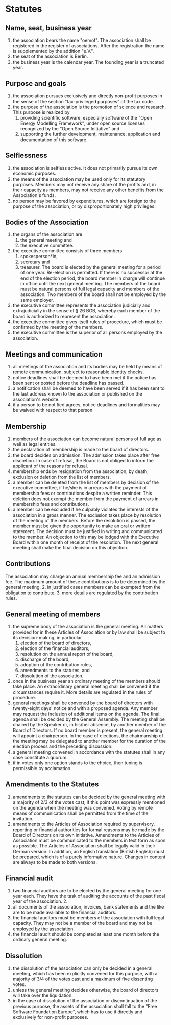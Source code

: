 # Statutes


## Name, seat, business year

1. the association bears the name "oemof".
    The association shall be registered in the register of associations.
    After the registration the name is supplemented by the addition "e.V.".
2. the seat of the association is Berlin.
3. the business year is the calendar year.
    The founding year is a truncated year.


## Purpose and goals

1. the association pursues exclusively and directly non-profit purposes in the sense of the section "tax-privileged purposes" of the tax code.
2. the purpose of the association is the promotion of science and research.
    This purpose is realized by
    1. providing scientific software,
         especially software of the "Open Energy Modelling Framework",
         under open source licenses recognized by the "Open Source Initiative" and
    2. supporting the further development, maintenance, application and documentation of this software.


## Selflessness

1. the association is selfless active. It does not primarily pursue its own economic purposes.
2. the means of the association may be used only for its statutory purposes.
    Members may not receive any share of the profits and, in their capacity as members, may not receive any other benefits from the Association's funds.
3. no person may be favored by expenditures, which are foreign to the purpose of the association, or by disproportionately high privileges.


## Bodies of the Association

1. the organs of the association are
    1. the general meeting and
    2. the executive committee.
2. the executive committee consists of three members
    1. spokesperson*in,
    2. secretary and
    3. treasurer.
The board is elected by the general meeting for a period of one year. Re-election is permitted. If there is no successor at the end of the election period, the board member in charge will continue in office until the next general meeting.
The members of the board must be natural persons of full legal capacity and members of the association.
    Two members of the board shall not be employed by the same employer.
5. the executive committee represents the association judicially and extrajudicially in the sense of § 26 BGB,
    whereby each member of the board is authorized to represent the association.
6. the executive committee gives itself rules of procedure, which must be confirmed by the meeting of the members.
7. the executive committee is the superior of all persons employed by the association.


## Meetings and communication

1. all meetings of the association and its bodies may be held by means of remote communication, subject to reasonable identity checks.
2. notice deadlines shall be deemed to have been met if the notice has been sent or posted before the deadline has passed.
3. a notification shall be deemed to have been served if it has been sent to the last address known to the association or published on the association's website.
4. if a person to be notified agrees, notice deadlines and formalities may be waived with respect to that person.


## Membership

1. members of the association can become natural persons of full age as well as legal entities.
2. the declaration of membership is made to the board of directors.
3. the board decides on admission. The admission takes place after free discretion.
    In case of refusal, the Board is not obliged to inform the applicant of the reasons for refusal.
4. membership ends by resignation from the association, by death, exclusion or deletion from the list of members.
5. a member can be deleted from the list of members by decision of the executive committee, if he/she is in arrears with the payment of membership fees or contributions despite a written reminder.
    This deletion does not exempt the member from the payment of arrears in membership fees and contributions.
6. a member can be excluded if he culpably violates the interests of the association in a gross manner. The exclusion takes place by resolution of the meeting of the members. Before the resolution is passed, the member must be given the opportunity to make an oral or written statement. The decision must be justified in writing and communicated to the member. An objection to this may be lodged with the Executive Board within one month of receipt of the resolution. The next general meeting shall make the final decision on this objection.


## Contributions

The association may charge an annual membership fee and an admission fee.
    The maximum amount of these contributions is to be determined by the general meeting.
2. in justified cases members can be exempted from the obligation to contribute.
3. more details are regulated by the contribution rules.

## General meeting of members

1. the supreme body of the association is the general meeting.
    All matters provided for in these Articles of Association or by law shall be subject to its decision-making,
    in particular
    1. election of the board of directors,
    2. election of the financial auditors,
    3. resolution on the annual report of the board,
    4. discharge of the board,
    6. adoption of the contribution rules,
    8. amendments to the statutes, and
    9. dissolution of the association.
2. once in the business year an ordinary meeting of the members should take place.
    An extraordinary general meeting shall be convened
    if the circumstances require it. More details are regulated in the rules of procedure.
3. general meetings shall be convened by the board of directors with twenty-eight days' notice and with a proposed agenda.
    Any member may request the inclusion of additional items on the agenda.
    The final agenda shall be decided by the General Assembly.
The meeting shall be chaired by the Speaker or, in his/her absence, by another member of the Board of Directors.
    If no board member is present, the general meeting will appoint a chairperson.
    In the case of elections, the chairmanship of the meeting may be delegated to another member for the duration of the election process and the preceding discussion.
5. a general meeting convened in accordance with the statutes shall in any case constitute a quorum.
6. if in votes only one option stands to the choice, then tuning is permissible by acclamation.


## Amendments to the Statutes

1. amendments to the statutes can be decided by the general meeting with a majority of 2/3 of the votes cast,
    if this point was expressly mentioned on the agenda when the meeting was convened.
    Voting by remote means of communication shall be permitted from the time of the invitation.
2. amendments to the Articles of Association required by supervisory, reporting or financial authorities for formal reasons may be made by the Board of Directors on its own initiative.
    Amendments to the Articles of Association must be communicated to the members in text form as soon as possible.
The Articles of Association shall be legally valid in their German version.
    In addition, an English translation (British English) must be prepared,
    which is of a purely informative nature.
    Changes in content are always to be made to both versions.


## Financial audit

1. two financial auditors are to be elected by the general meeting for one year each.
    They have the task of auditing the accounts of the past fiscal year of the association. 2.
2. all documents of the association, invoices, bank statements and the like are to be made available to the financial auditors.
3. the financial auditors must be members of the association with full legal capacity.
    They may not be a member of the board and may not be employed by the association.
4. the financial audit should be completed at least one month before the ordinary general meeting.


## Dissolution

1. the dissolution of the association can only be decided in a general meeting,
    which has been explicitly convened for this purpose,
    with a majority of 3/4 of the votes cast and a maximum of five dissenting votes.
2. unless the general meeting decides otherwise, the board of directors will take over the liquidation.
3. in the case of dissolution of the association or discontinuation of the previous purpose, the assets of the association shall fall to the "Free Software Foundation Europe",
    which has to use it directly and exclusively for non-profit purposes.

